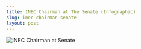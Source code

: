 ```yaml
---
title: INEC Chairman at The Senate (Infographic)
slug: inec-chairman-senate
layout: post
---
```


![INEC Chairman at Senate](/file_archive/INECChairman-Senate "INEC Chairman at the Senate")
